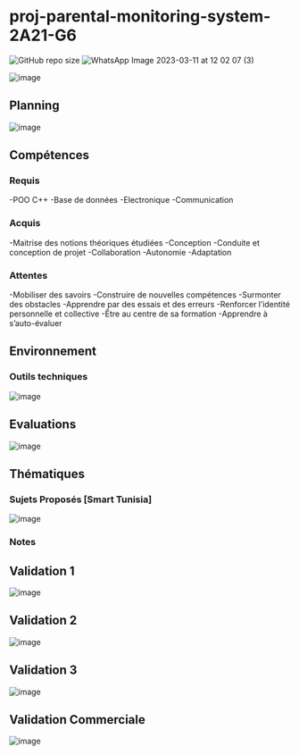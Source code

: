 # proj-parental-monitoring-system-2A21-G6
![GitHub repo size](https://img.shields.io/github/repo-size/AzizBenIsmail/proj-parental-monitoring-system-2A21-G6)
![WhatsApp Image 2023-03-11 at 12 02 07 (3)](https://user-images.githubusercontent.com/61393700/224493107-0498e4eb-8d9e-4a11-af1a-dce025383b3f.jpeg)

![image](https://user-images.githubusercontent.com/61393700/221417298-42e46de5-06e7-4010-a5a7-f55ca84a5b9a.png)
## Planning 
![image](https://user-images.githubusercontent.com/61393700/221417329-79d3e020-7f4e-4333-bec4-2c80858be838.png)
## Compétences
### Requis
-POO C++
-Base de données
-Electronique
-Communication

### Acquis
-Maitrise des notions théoriques étudiées
-Conception
-Conduite et conception de projet
-Collaboration
-Autonomie
-Adaptation

### Attentes
-Mobiliser des savoirs
-Construire de nouvelles compétences
-Surmonter des obstacles
-Apprendre par des essais et des erreurs
-Renforcer l’identité personnelle et collective
-Être au centre de sa formation
-Apprendre à s’auto-évaluer

## Environnement
### Outils techniques
![image](https://user-images.githubusercontent.com/61393700/221417586-a9a4c244-8882-4b8c-81f1-9132075b8649.png)

## Evaluations 
![image](https://user-images.githubusercontent.com/61393700/221417687-65aea631-47df-4d56-a278-5ffcc531f91f.png)


## Thématiques
### Sujets Proposés [Smart Tunisia]
![image](https://user-images.githubusercontent.com/61393700/221417653-2a069fd1-549c-49b4-b131-2aa2ed96d59f.png)

### Notes 
## Validation 1
![image](https://user-images.githubusercontent.com/61393700/221417897-50351736-3b86-4f99-aa59-f213440d8f0b.png)

## Validation 2
![image](https://user-images.githubusercontent.com/61393700/221417884-d1c47df5-18ea-4762-9dc0-0751a9b85fc1.png)

## Validation 3
![image](https://user-images.githubusercontent.com/61393700/221417855-993ce81f-1ee5-4ef9-b551-c8bfa564aea4.png)

## Validation Commerciale
![image](https://user-images.githubusercontent.com/61393700/221417913-75bc9b47-b9bc-47b2-8dce-193c5a6ef3c6.png)
